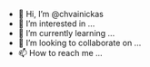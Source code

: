 - 👋 Hi, I’m @chvainickas
- 👀 I’m interested in ...
- 🌱 I’m currently learning ...
- 💞️ I’m looking to collaborate on ...
- 📫 How to reach me ...

<!---
chvainickas/chvainickas is a ✨ special ✨ repository because its `README.md` (this file) appears on your GitHub profile.
You can click the Preview link to take a look at your changes.
--->
